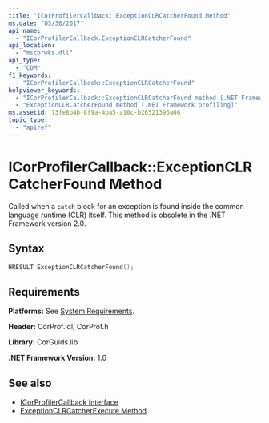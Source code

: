 ```yaml
---
title: "ICorProfilerCallback::ExceptionCLRCatcherFound Method"
ms.date: "03/30/2017"
api_name: 
  - "ICorProfilerCallback.ExceptionCLRCatcherFound"
api_location: 
  - "mscorwks.dll"
api_type: 
  - "COM"
f1_keywords: 
  - "ICorProfilerCallback::ExceptionCLRCatcherFound"
helpviewer_keywords: 
  - "ICorProfilerCallback::ExceptionCLRCatcherFound method [.NET Framework profiling]"
  - "ExceptionCLRCatcherFound method [.NET Framework profiling]"
ms.assetid: 73fe8b4b-8f9a-4ba5-a10c-b26521396a66
topic_type: 
  - "apiref"
---
```

# ICorProfilerCallback::ExceptionCLRCatcherFound Method
Called when a `catch` block for an exception is found inside the common language runtime (CLR) itself. This method is obsolete in the .NET Framework version 2.0.  
  
## Syntax  
  
```cpp  
HRESULT ExceptionCLRCatcherFound();  
```  
  
## Requirements  
 **Platforms:** See [System Requirements](../../get-started/system-requirements.md).  
  
 **Header:** CorProf.idl, CorProf.h  
  
 **Library:** CorGuids.lib  
  
 **.NET Framework Version:** 1.0  
  
## See also

- [ICorProfilerCallback Interface](icorprofilercallback-interface.md)
- [ExceptionCLRCatcherExecute Method](icorprofilercallback-exceptionclrcatcherexecute-method.md)
